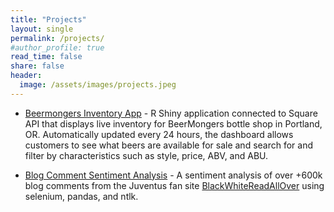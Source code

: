 ```yaml
---
title: "Projects"
layout: single
permalink: /projects/
#author_profile: true
read_time: false
share: false
header:
  image: /assets/images/projects.jpeg
---
```



- [Beermongers Inventory App](https://thebeermongers.shinyapps.io/Bottle_List/) - R Shiny application connected to Square API that displays live inventory for BeerMongers bottle shop in Portland, OR. Automatically updated every 24 hours, the dashboard allows customers to see what beers are available for sale and search for and filter by characteristics such as style, price, ABV, and ABU.


- [Blog Comment Sentiment Analysis](https://rsolter.github.io/BWRAO-Comment-Scraper/) - A sentiment analysis of over +600k blog comments from the Juventus fan site [BlackWhiteReadAllOver](https://www.blackwhitereadallover.com/) using selenium, pandas, and ntlk.
